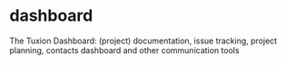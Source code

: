 dashboard
=========

The Tuxion Dashboard: (project) documentation, issue tracking, project planning, contacts dashboard and other communication tools